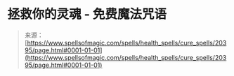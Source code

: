 <!--yml

category: 未分类

date: 2024-06-12 19:03:11

-->

# 拯救你的灵魂 - 免费魔法咒语

> 来源：[https://www.spellsofmagic.com/spells/health_spells/cure_spells/20395/page.html#0001-01-01](https://www.spellsofmagic.com/spells/health_spells/cure_spells/20395/page.html#0001-01-01)
